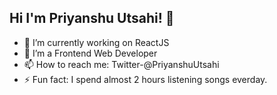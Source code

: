 ## Hi I'm Priyanshu Utsahi! 👋





- 🔭 I’m currently working on ReactJS
- 🌱 I’m a Frontend Web Developer
- 📫 How to reach me: Twitter-@PriyanshuUtsahi
- ⚡ Fun fact: I spend almost 2 hours listening songs everday.

